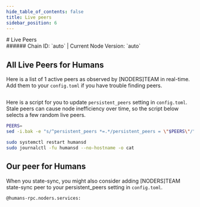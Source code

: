 ```yaml
---
hide_table_of_contents: false
title: Live peers
sidebar_position: 6
---
```


<div class="h1-with-icon icon-humans">
# Live Peers
</div>
###### Chain ID: `auto` | Current Node Version: `auto`

## All Live Peers for Humans
Here is a list of 1 active peers as observed by [NODERS]TEAM in real-time. Add them to your `config.toml` if you have trouble finding peers.

```bash

```

Here is a script for you to update `persistent_peers` setting in `config.toml`. Stale peers can cause node inefficiency over time, so the script below selects a few random live peers.

```bash
PEERS=
sed -i.bak -e "s/^persistent_peers *=.*/persistent_peers = \"$PEERS\"/" ~/.humansd/config/config.toml

sudo systemctl restart humansd
sudo journalctl -fu humansd --no-hostname -o cat
```

## Our peer for Humans
When you state-sync, you might also consider adding [NODERS]TEAM state-sync peer to your persistent_peers setting in `config.toml`.

```bash
@humans-rpc.noders.services:
```
